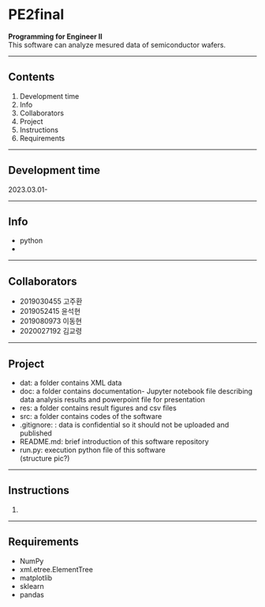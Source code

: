# PE2final
**Programming for Engineer Ⅱ**   
This software can analyze mesured data of semiconductor wafers.
* * *

## Contents
1. Development time
2. Info
3. Collaborators
4. Project
5. Instructions
6. Requirements
* * *

## Development time
2023.03.01-
* * *

## Info
- python
- 
* * *

## Collaborators
- 2019030455 고주환   
- 2019052415 윤석현   
- 2019080973 이동현   
- 2020027192 김교령
* * *

## Project
- dat: a folder contains XML data
- doc: a folder contains documentation- Jupyter notebook file describing data analysis results and powerpoint file for presentation
- res: a folder contains result figures and csv files
- src: a folder contains codes of the software
- .gitignore: : data is confidential so it should not be uploaded and published
- README.md: brief introduction of this software repository
- run.py: execution python file of this software   
(structure pic?)
* * *

## Instructions
1.
* * *

## Requirements
- NumPy
- xml.etree.ElementTree
- matplotlib
- sklearn
- pandas
